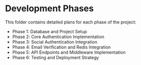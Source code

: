 # Development Phases

This folder contains detailed plans for each phase of the project:

- Phase 1: Database and Project Setup
- Phase 2: Core Authentication Implementation
- Phase 3: Social Authentication Integration
- Phase 4: Email Verification and Redis Integration
- Phase 5: API Endpoints and Middleware Implementation
- Phase 6: Testing and Deployment Strategy
